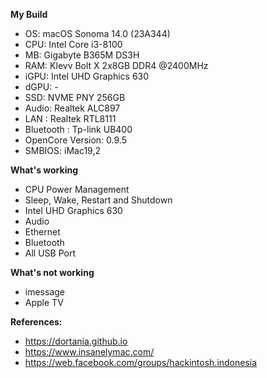 **My Build**
- OS: macOS Sonoma 14.0 (23A344)
- CPU: Intel Core i3-8100
- MB: Gigabyte B365M DS3H
- RAM: Klevv Bolt X 2x8GB DDR4 @2400MHz
- iGPU: Intel UHD Graphics 630
- dGPU: - 
- SSD: NVME PNY 256GB
- Audio: Realtek ALC897
- LAN : Realtek RTL8111
- Bluetooth : Tp-link UB400
- OpenCore Version: 0.9.5
- SMBIOS: iMac19,2

**What's working**
- CPU Power Management
- Sleep, Wake, Restart and Shutdown
- Intel UHD Graphics 630
- Audio
- Ethernet
- Bluetooth
- All USB Port

**What's not working**
- imessage
- Apple TV

**References:**
- https://dortania.github.io
- https://www.insanelymac.com/
- https://web.facebook.com/groups/hackintosh.indonesia
